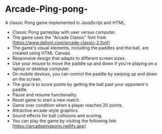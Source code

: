 # Arcade-Ping-pong-
A classic Pong game implemented in JavaScript and HTML.
- Classic Pong gameplay with user versus computer.
- The game uses the "Arcade Classic" font from [https://www.dafont.com/arcade-classic-2.font]
- The game's visual elements, including the paddles and the ball, are created using HTML Canvas.
- Responsive design that adapts to different screen sizes.
- Use your mouse to move the paddle up and down if you're playing on a laptop or desktop computer.
- On mobile devices, you can control the paddle by swiping up and down on the screen.
- The goal is to score points by getting the ball past your opponent's paddle.
- Pause and resume functionality.
- Reset game to start a new match.
- Game over condition when a player reaches 20 points.
- Attractive arcade-style graphics.
- Sound effects for ball collisions and scoring.
- You can play the game by visiting the following link: [https://arcadepingpong.netlify.app]
